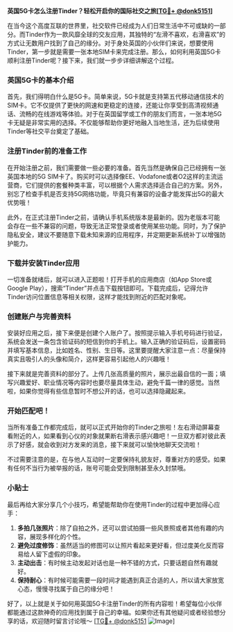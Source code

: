 **英国5G卡怎么注册Tinder？轻松开启你的国际社交之旅[[TG💪+ @donk5151](https://t.me/s/donk5151)]**

在当今这个高度互联的世界里，社交软件已经成为人们日常生活中不可或缺的一部分。而Tinder作为一款风靡全球的交友应用，其独特的“左滑不喜欢，右滑喜欢”的方式让无数用户找到了自己的缘分。对于身处英国的小伙伴们来说，想要使用Tinder，第一步就是需要一张本地SIM卡来完成注册。那么，如何利用英国5G卡顺利注册Tinder呢？接下来，我们就一步步详细讲解这个过程。

### 英国5G卡的基本介绍

首先，我们得明白什么是5G卡。简单来说，5G卡就是支持第五代移动通信技术的SIM卡。它不仅提供了更快的网速和更稳定的连接，还能让你享受到高清视频通话、流畅的在线游戏等体验。对于在英国留学或工作的朋友们而言，一张本地5G卡无疑是非常实用的选择。不仅能够帮助你更好地融入当地生活，还为后续使用Tinder等社交平台奠定了基础。

### 注册Tinder前的准备工作

在开始注册之前，我们需要做一些必要的准备。首先当然是确保自己已经拥有一张英国本地的5G SIM卡了。购买时可以选择像EE、Vodafone或者O2这样的主流运营商，它们提供的套餐种类丰富，可以根据个人需求选择适合自己的方案。另外，别忘了检查手机是否支持5G网络功能，毕竟只有兼容的设备才能发挥出5G的最大优势哦！

此外，在正式注册Tinder之前，请确认手机系统版本是最新的。因为老版本可能会存在一些不兼容的问题，导致无法正常登录或者使用某些功能。同时，为了保护隐私安全，建议不要随意下载未知来源的应用程序，并定期更新系统补丁以增强防护能力。

### 下载并安装Tinder应用

一切准备就绪后，就可以进入正题啦！打开手机的应用商店（如App Store或Google Play），搜索“Tinder”并点击下载按钮即可。下载完成后，记得允许Tinder访问位置信息等相关权限，这样才能找到附近的匹配对象呢。

### 创建账户与完善资料

安装好应用之后，接下来便是创建个人账户了。按照提示输入手机号码进行验证，系统会发送一条包含验证码的短信到你的手机上。输入正确的验证码后，设置密码并填写基本信息，比如姓名、性别、生日等。这里要提醒大家注意一点：尽量保持真实且吸引人的头像和简介，这样更容易引起他人的兴趣哦！

接下来就是完善资料的部分了。上传几张高质量的照片，展示出最自信的一面；填写兴趣爱好、职业情况等内容时也要尽量具体生动，避免千篇一律的感觉。当然啦，如果你觉得有些信息暂时不想公开的话，也可以选择隐藏起来。

### 开始匹配吧！

当所有准备工作都完成后，就可以正式开始你的Tinder之旅啦！左右滑动屏幕查看附近的人，如果看到心仪的对象就果断右滑表示感兴趣吧！一旦双方都对彼此表示了好感，就会收到对方发来的消息，接下来就可以愉快地聊天交流啦！

不过需要注意的是，在与他人互动时一定要保持礼貌友好，尊重对方的感受。如果有任何不当行为被举报的话，账号可能会受到限制甚至永久封禁哦。

### 小贴士

最后再给大家分享几个小技巧，希望能帮助你在使用Tinder的过程中更加得心应手：

1. **多拍几张照片**：除了自拍之外，还可以尝试拍摄一些风景照或者其他有趣的内容，展现多样化的个性。
2. **避免过度修饰**：虽然适当的修图可以让照片看起来更好看，但过度美化反而容易给人留下虚假的印象。
3. **主动出击**：有时候主动发起对话也是一种不错的方式，只要话题自然有趣就好。
4. **保持耐心**：有时候可能需要一段时间才能遇到真正合适的人，所以请大家放宽心态，慢慢寻找属于自己的缘分吧！

好了，以上就是关于如何用英国5G卡注册Tinder的所有内容啦！希望每位小伙伴都能通过这款神奇的应用找到属于自己的幸福。如果你还有其他疑问或者经验想分享的话，欢迎随时留言讨论哦～ [[TG💪+ @donk5151](https://t.me/s/donk5151) ![Image](https://i.postimg.cc/rwNCRYN7/Snipaste-2025-04-30-17-27-05.png)]